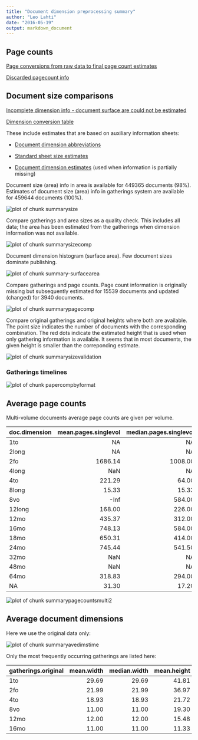 ```yaml
---
title: "Document dimension preprocessing summary"
author: "Leo Lahti"
date: "2016-05-19"
output: markdown_document
---
```



## Page counts

[Page conversions from raw data to final page count estimates](https://github.com/rOpenGov/fennica/blob/master/inst/examples/output.tables/pagecount_conversion_nontrivial.csv)

<!--[Page conversions from raw data to final page count estimates with volume info](https://raw.githubusercontent.com/rOpenGov/estc/master/inst/examples/output.tables/page_conversion_table_full.csv)-->

[Discarded pagecount info](https://raw.githubusercontent.com/rOpenGov/estc/master/inst/examples/output.tables/pagecount_discarded.csv)



## Document size comparisons

[Incomplete dimension info - document surface are could not be estimated](https://raw.githubusercontent.com/rOpenGov/estc/master/inst/examples/output.tables/physical_dimension_incomplete.csv)

[Dimension conversion table](https://raw.githubusercontent.com/rOpenGov/estc/master/inst/examples/output.tables/conversions_physical_dimension.csv)


These include estimates that are based on auxiliary information sheets:

  * [Document dimension abbreviations](https://github.com/rOpenGov/bibliographica/blob/master/inst/extdata/document_size_abbreviations.csv)

  * [Standard sheet size estimates](https://github.com/rOpenGov/bibliographica/blob/master/inst/extdata/sheetsizes.csv)

  * [Document dimension estimates](https://github.com/rOpenGov/bibliographica/blob/master/inst/extdata/documentdimensions.csv) (used when information is partially missing)


  
<!--[Discarded dimension info](https://raw.githubusercontent.com/rOpenGov/estc/master/inst/examples/output.tables/dimensions_discarded.csv)-->

Document size (area) info in area is available for 449365 documents (98%). Estimates of document size (area) info in gatherings system are available for 459644 documents (100%). 

![plot of chunk summarysize](figure/summarysize-1.png)


Compare gatherings and area sizes as a quality check. This includes all data; the area has been estimated from the gatherings when dimension information was not available.

![plot of chunk summarysizecomp](figure/summarysizecomp-1.png)

Document dimension histogram (surface area). Few document sizes dominate publishing.

![plot of chunk summary-surfacearea](figure/summary-surfacearea-1.png)


Compare gatherings and page counts. Page count information is originally missing but subsequently estimated for 15539 documents and updated (changed) for 3940 documents. 


![plot of chunk summarypagecomp](figure/summarypagecomp-1.png)

Compare original gatherings and original heights where both are available. The point size indicates the number of documents with the corresponding combination. The red dots indicate the estimated height that is used when only gathering information is available. It seems that in most documents, the given height is smaller than the correponding estimate.

![plot of chunk summarysizevalidation](figure/summarysizevalidation-1.png)

### Gatherings timelines

![plot of chunk papercompbyformat](figure/papercompbyformat-1.png)

## Average page counts 

Multi-volume documents average page counts are given per volume.


|doc.dimension | mean.pages.singlevol| median.pages.singlevol| n.singlevol| mean.pages.multivol| median.pages.multivol| n.multivol| mean.pages.issue| median.pages.issue| n.issue|
|:-------------|--------------------:|----------------------:|-----------:|-------------------:|---------------------:|----------:|----------------:|------------------:|-------:|
|1to           |                   NA|                     NA|          15|                  NA|                    NA|         NA|               NA|                 NA|      NA|
|2long         |                   NA|                     NA|           5|                  NA|                    NA|         NA|               NA|                 NA|      NA|
|2fo           |              1686.14|                1008.00|        1200|              413.16|                500.00|       1158|            50.00|                 50|       1|
|4long         |                  NaN|                     NA|           2|                  NA|                    NA|         NA|               NA|                 NA|      NA|
|4to           |               221.29|                  64.00|        1315|               81.71|                 32.00|        800|            31.84|                 32|     129|
|8long         |                15.33|                  15.33|           2|                4.33|                  4.33|          2|               NA|                 NA|      NA|
|8vo           |                 -Inf|                 584.00|        6576|              286.61|                290.00|       6841|            21.33|                 26|       3|
|12long        |               168.00|                 226.00|           3|              138.00|                138.00|          2|               NA|                 NA|      NA|
|12mo          |               435.37|                 312.00|        6490|              157.90|                155.00|       6683|               NA|                 NA|      NA|
|16mo          |               748.13|                 584.00|          46|              292.05|                292.00|         48|               NA|                 NA|      NA|
|18mo          |               650.31|                 414.00|         227|              202.62|                201.00|        241|               NA|                 NA|      NA|
|24mo          |               745.44|                 541.50|          57|              271.92|                270.75|         57|               NA|                 NA|      NA|
|32mo          |                  NaN|                     NA|           5|                 NaN|                    NA|          1|               NA|                 NA|      NA|
|48mo          |                  NaN|                     NA|           2|                  NA|                    NA|         NA|               NA|                 NA|      NA|
|64mo          |               318.83|                 294.00|           6|              147.17|                147.00|          7|               NA|                 NA|      NA|
|NA            |                31.30|                  17.20|         288|                9.86|                  8.60|        182|               NA|                 NA|      NA|


![plot of chunk summarypagecountsmulti2](figure/summarypagecountsmulti2-1.png)


## Average document dimensions 

Here we use the original data only:

![plot of chunk summaryavedimstime](figure/summaryavedimstime-1.png)




Only the most frequently occurring gatherings are listed here:


|gatherings.original | mean.width| median.width| mean.height| median.height|   n|
|:-------------------|----------:|------------:|-----------:|-------------:|---:|
|1to                 |      29.69|        29.69|       41.81|         41.81|  27|
|2fo                 |      21.99|        21.99|       36.97|         36.97| 731|
|4to                 |      18.93|        18.93|       21.72|         21.72| 509|
|8vo                 |      11.00|        11.00|       19.30|         19.30| 625|
|12mo                |      12.00|        12.00|       15.48|         15.48| 101|
|16mo                |      11.00|        11.00|       11.33|         11.33|  18|

